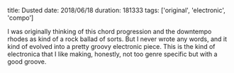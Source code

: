title: Dusted
date: 2018/06/18
duration: 181333
tags: ['original', 'electronic', 'compo']

I was originally thinking of this chord progression and the downtempo rhodes as kind of a rock ballad of sorts. But I never wrote any words, and it kind of evolved into a pretty groovy electronic piece. This is the kind of electronica that I like making, honestly, not too genre specific but with a good groove.

